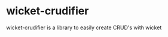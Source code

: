 wicket-crudifier
================

wicket-crudifier is a library to easily create CRUD's with wicket
